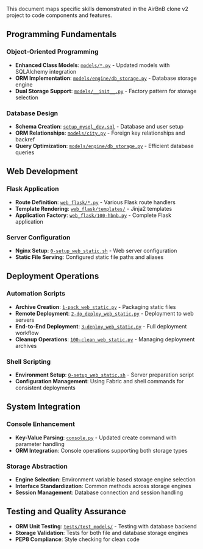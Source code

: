 This document maps specific skills demonstrated in the AirBnB clone v2 project to code components and features.

## Programming Fundamentals

### Object-Oriented Programming
- **Enhanced Class Models**: [`models/*.py`](models/) - Updated models with SQLAlchemy integration
- **ORM Implementation**: [`models/engine/db_storage.py`](models/engine/db_storage.py) - Database storage engine
- **Dual Storage Support**: [`models/__init__.py`](models/__init__.py) - Factory pattern for storage selection

### Database Design
- **Schema Creation**: [`setup_mysql_dev.sql`](setup_mysql_dev.sql) - Database and user setup
- **ORM Relationships**: [`models/city.py`](models/city.py) - Foreign key relationships and backref
- **Query Optimization**: [`models/engine/db_storage.py`](models/engine/db_storage.py) - Efficient database queries

## Web Development

### Flask Application
- **Route Definition**: [`web_flask/*.py`](web_flask/) - Various Flask route handlers
- **Template Rendering**: [`web_flask/templates/`](web_flask/templates/) - Jinja2 templates
- **Application Factory**: [`web_flask/100-hbnb.py`](web_flask/100-hbnb.py) - Complete Flask application

### Server Configuration
- **Nginx Setup**: [`0-setup_web_static.sh`](0-setup_web_static.sh) - Web server configuration
- **Static File Serving**: Configured static file paths and aliases

## Deployment Operations

### Automation Scripts
- **Archive Creation**: [`1-pack_web_static.py`](1-pack_web_static.py) - Packaging static files
- **Remote Deployment**: [`2-do_deploy_web_static.py`](2-do_deploy_web_static.py) - Deployment to web servers
- **End-to-End Deployment**: [`3-deploy_web_static.py`](3-deploy_web_static.py) - Full deployment workflow
- **Cleanup Operations**: [`100-clean_web_static.py`](100-clean_web_static.py) - Managing deployment archives

### Shell Scripting
- **Environment Setup**: [`0-setup_web_static.sh`](0-setup_web_static.sh) - Server preparation script
- **Configuration Management**: Using Fabric and shell commands for consistent deployments

## System Integration

### Console Enhancement
- **Key-Value Parsing**: [`console.py`](console.py) - Updated create command with parameter handling
- **ORM Integration**: Console operations supporting both storage types

### Storage Abstraction
- **Engine Selection**: Environment variable based storage engine selection
- **Interface Standardization**: Common methods across storage engines
- **Session Management**: Database connection and session handling

## Testing and Quality Assurance
- **ORM Unit Testing**: [`tests/test_models/`](tests/test_models/) - Testing with database backend
- **Storage Validation**: Tests for both file and database storage engines
- **PEP8 Compliance**: Style checking for clean code